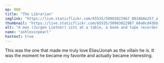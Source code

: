 ```yaml
---
ep: 080
title: "The Librarian"
imglink: "https://live.staticflickr.com/65535/50983022967_0818b0e257_o.jpg"
thumbnail: "https://live.staticflickr.com/65535/50983022967_68a0cd43bb_q.jpg"
alt: "A man (Jurgen Lietner) sits at a table, a book and tape recorder beside him, leaning into his hand as he waits in silence. In the doorway behind him stands a man (Elias Bouchard) watching him, his head making the pupil of an eye."
name: "ashlexinpearl"
hastext: true
---
```

This was the one that made me truly love Elias/Jonah as the villain he is. It was the moment he became my favorite and actually became interesting.